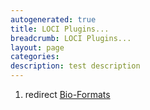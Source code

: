 ```yaml
---
autogenerated: true
title: LOCI Plugins...
breadcrumb: LOCI Plugins...
layout: page
categories: 
description: test description
---
```


1.  redirect [Bio-Formats](Bio-Formats "wikilink")
